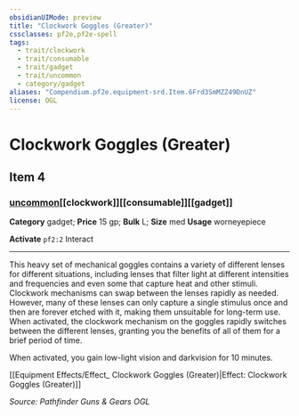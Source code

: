 ```yaml
---
obsidianUIMode: preview
title: "Clockwork Goggles (Greater)"
cssclasses: pf2e,pf2e-spell
tags:
  - trait/clockwork
  - trait/consumable
  - trait/gadget
  - trait/uncommon
  - category/gadget
aliases: "Compendium.pf2e.equipment-srd.Item.6Frd3SmMZZ49DnUZ"
license: OGL
---
```

# Clockwork Goggles (Greater)
## Item 4
### [uncommon](uncommon.md "Uncommon Rarity Trait")[[clockwork]][[consumable]][[gadget]]

**Category** gadget; 
**Price** 15 gp; 
**Bulk** L; **Size** med
**Usage** worneyepiece

**Activate** `pf2:2` Interact

* * *

This heavy set of mechanical goggles contains a variety of different lenses for different situations, including lenses that filter light at different intensities and frequencies and even some that capture heat and other stimuli. Clockwork mechanisms can swap between the lenses rapidly as needed. However, many of these lenses can only capture a single stimulus once and then are forever etched with it, making them unsuitable for long-term use. When activated, the clockwork mechanism on the goggles rapidly switches between the different lenses, granting you the benefits of all of them for a brief period of time.

When activated, you gain low-light vision and darkvision for 10 minutes.

[[Equipment Effects/Effect_ Clockwork Goggles (Greater)|Effect: Clockwork Goggles (Greater)]]

*Source: Pathfinder Guns & Gears*
*OGL*